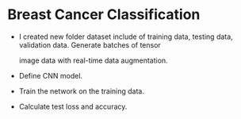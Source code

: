 # Breast Cancer Classification
 
 + I created new folder dataset include of training data, testing data, validation data. Generate batches of tensor 
 
    image data with real-time data augmentation. 
 
 + Define CNN model.
 
 + Train the network on the training data.
 
 + Calculate test loss and accuracy.
